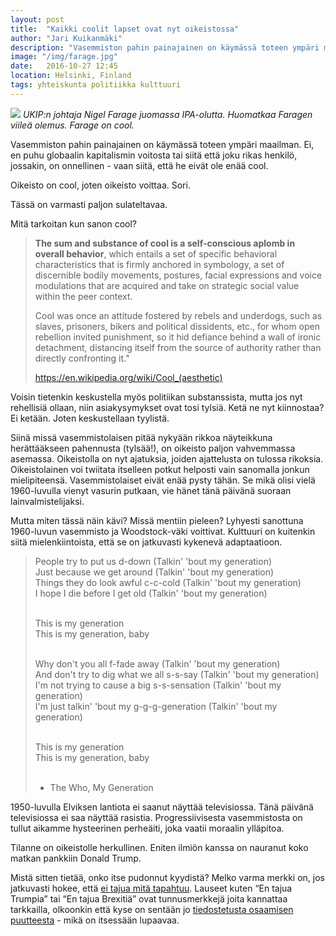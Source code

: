 ```yaml
---
layout: post
title:  "Kaikki coolit lapset ovat nyt oikeistossa"
author: "Jari Kuikanmäki"
description: "Vasemmiston pahin painajainen on käymässä toteen ympäri maailman. Ei, en puhu globaalin kapitalismin voitosta tai siitä että joku rikas henkilö, jossakin, on onnellinen - vaan siitä, että he eivät ole enää cool."
image: "/img/farage.jpg"
date:   2016-10-27 12:45
location: Helsinki, Finland
tags: yhteiskunta politiikka kulttuuri
---
```


<div class="post-image">
<img src="{{ "/img/farage.jpg" | prepend: site.baseurl }}">
<em>UKIP:n johtaja Nigel Farage juomassa IPA-olutta. Huomatkaa Faragen viileä olemus. Farage on cool.</em>
</div>

Vasemmiston pahin painajainen on käymässä toteen ympäri maailman. Ei, en puhu globaalin kapitalismin voitosta tai siitä että joku rikas henkilö, jossakin, on onnellinen - vaan siitä, että he eivät ole enää cool.

Oikeisto on cool, joten oikeisto voittaa. Sori. 

Tässä on varmasti paljon sulateltavaa. 

Mitä tarkoitan kun sanon cool?  

<blockquote><b>The sum and substance of cool is a self-conscious aplomb in overall behavior</b>, which entails a set of specific behavioral characteristics that is firmly anchored in symbology, a set of discernible bodily movements, postures, facial expressions and voice modulations that are acquired and take on strategic social value within the peer context.

Cool was once an attitude fostered by rebels and underdogs, such as slaves, prisoners, bikers and political dissidents, etc., for whom open rebellion invited punishment, so it hid defiance behind a wall of ironic detachment, distancing itself from the source of authority rather than directly confronting it."

https://en.wikipedia.org/wiki/Cool_(aesthetic)</blockquote>

Voisin tietenkin keskustella myös politiikan substanssista, mutta jos nyt rehellisiä ollaan, niin asiakysymykset ovat tosi tylsiä. Ketä ne nyt kiinnostaa? Ei ketään. Joten keskustellaan tyylistä.

Siinä missä vasemmistolaisen pitää nykyään rikkoa näyteikkuna herättääkseen pahennusta (tylsää!), on oikeisto paljon vahvemmassa asemassa. Oikeistolla on nyt ajatuksia, joiden ajattelusta on tulossa rikoksia. Oikeistolainen voi twiitata itselleen potkut helposti vain sanomalla jonkun mielipiteensä. Vasemmistolaiset eivät enää pysty tähän. Se mikä olisi vielä 1960-luvulla vienyt vasurin putkaan, vie hänet tänä päivänä suoraan lainvalmistelijaksi. 

Mutta miten tässä näin kävi? Missä mentiin pieleen? Lyhyesti sanottuna 1960-luvun vasemmisto ja Woodstock-väki voittivat. Kulttuuri on kuitenkin siitä mielenkiintoista, että se on jatkuvasti kykenevä adaptaatioon.

<blockquote>People try to put us d-down (Talkin' 'bout my generation)<br>
Just because we get around (Talkin' 'bout my generation)<br> 
Things they do look awful c-c-cold (Talkin' 'bout my generation)<br> 
I hope I die before I get old (Talkin' 'bout my generation)<br><br> 

This is my generation<br> 
This is my generation, baby<br><br> 

Why don't you all f-fade away (Talkin' 'bout my generation)<br>
And don't try to dig what we all s-s-say (Talkin' 'bout my generation)<br>
I'm not trying to cause a big s-s-sensation (Talkin' 'bout my generation)<br>
I'm just talkin' 'bout my g-g-g-generation (Talkin' 'bout my generation)<br><br> 

This is my generation<br> 
This is my generation, baby<br><br>

- The Who, My Generation</blockquote>

1950-luvulla Elviksen lantiota ei saanut näyttää televisiossa. Tänä päivänä televisiossa ei saa näyttää rasistia. Progressiivisesta vasemmistosta on tullut aikamme hysteerinen perheäiti, joka vaatii moraalin ylläpitoa.

Tilanne on oikeistolle herkullinen. Eniten ilmiön kanssa on nauranut koko matkan pankkiin Donald Trump.

Mistä sitten tietää, onko itse pudonnut kyydistä? Melko varma merkki on, jos jatkuvasti hokee, että <a href="http://www.hs.fi/paakirjoitukset/a1477457259292" target="_blank">ei tajua mitä tapahtuu</a>. Lauseet kuten “En tajua Trumpia” tai “En tajua Brexitiä” ovat tunnusmerkkejä joita kannattaa tarkkailla, olkoonkin että kyse on sentään jo <a href="http://en.wikipedia.org/wiki/Four_stages_of_competence" target="_blank">tiedostetusta osaamisen puutteesta</a> - mikä on itsessään lupaavaa.